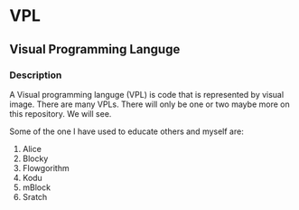 # VPL
## Visual Programming Languge
### Description
A Visual programming languge (VPL) is code that is represented by visual image. There are many VPLs. There will only be one or two maybe more on this repository. We will see.

Some of the one I have used to educate others and myself are:
1.	Alice
2.	Blocky
3.	Flowgorithm
4.	Kodu
5.	mBlock
6.	Sratch

